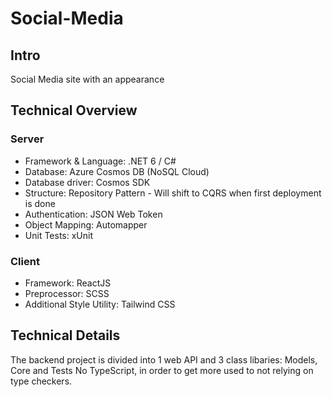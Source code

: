 # Social-Media

## Intro
Social Media site with an appearance 

## Technical Overview

### Server
* Framework & Language: .NET 6 / C#
* Database: Azure Cosmos DB (NoSQL Cloud)
* Database driver: Cosmos SDK
* Structure: Repository Pattern - Will shift to CQRS when first deployment is done
* Authentication: JSON Web Token
* Object Mapping: Automapper
* Unit Tests: xUnit

### Client
* Framework: ReactJS
* Preprocessor: SCSS
* Additional Style Utility: Tailwind CSS

## Technical Details

The backend project is divided into 1 web API and 3 class libaries: Models, Core and Tests 
No TypeScript, in order to get more used to not relying on type checkers.
